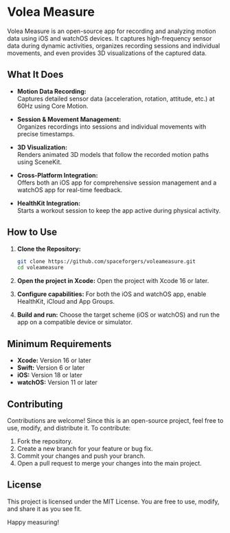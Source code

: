 # Volea Measure
Volea Measure is an open-source app for recording and analyzing motion data using iOS and watchOS devices. It captures high-frequency sensor data during dynamic activities, organizes recording sessions and individual movements, and even provides 3D visualizations of the captured data.


## What It Does

- **Motion Data Recording:**  
  Captures detailed sensor data (acceleration, rotation, attitude, etc.) at 60Hz using Core Motion.

- **Session & Movement Management:**  
  Organizes recordings into sessions and individual movements with precise timestamps.

- **3D Visualization:**  
  Renders animated 3D models that follow the recorded motion paths using SceneKit.

- **Cross-Platform Integration:**  
  Offers both an iOS app for comprehensive session management and a watchOS app for real-time feedback.

- **HealthKit Integration:**  
  Starts a workout session to keep the app active during physical activity.


## How to Use

1. **Clone the Repository:**

   ```bash
   git clone https://github.com/spaceforgers/voleameasure.git
   cd voleameasure
   ```

2. **Open the project in Xcode:**
   Open the project with Xcode 16 or later.

3. **Configure capabilities:**
   For both the iOS and watchOS app, enable HealthKit, iCloud and App Groups.

4. **Build and run:**
   Choose the target scheme (iOS or watchOS) and run the app on a compatible device or simulator.


## Minimum Requirements

- **Xcode:** Version 16 or later
- **Swift:** Version 6 or later  
- **iOS:** Version 18 or later  
- **watchOS:** Version 11 or later


## Contributing

Contributions are welcome! Since this is an open-source project, feel free to use, modify, and distribute it. To contribute:

1. Fork the repository.
2. Create a new branch for your feature or bug fix.
3. Commit your changes and push your branch.
4. Open a pull request to merge your changes into the main project.


## License

This project is licensed under the MIT License. You are free to use, modify, and share it as you see fit.

Happy measuring!

